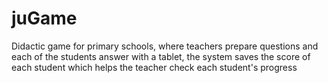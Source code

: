 # juGame
Didactic game for primary schools, where teachers prepare questions and each of the students answer with a tablet, the system saves the score of each student which helps the teacher check each student's progress

